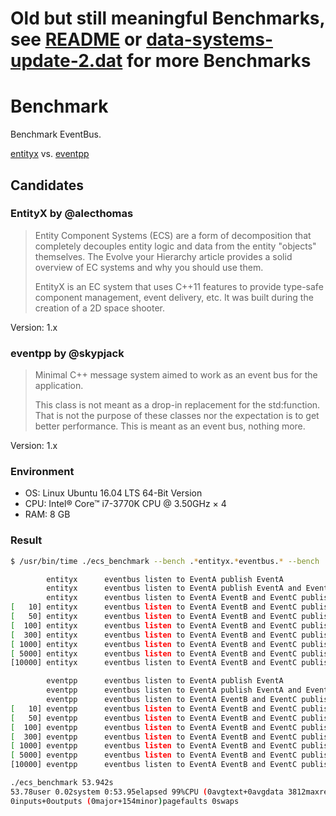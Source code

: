 
# Old but still meaningful Benchmarks, see [README](../README.md) or [data-systems-update-2.dat](data-systems-update-2.dat) for more Benchmarks

# Benchmark

Benchmark EventBus.

[entityx](https://github.com/alecthomas/entityx) vs. [eventpp](https://github.com/skypjack/eventpp)



## Candidates

### EntityX by @alecthomas

> Entity Component Systems (ECS) are a form of decomposition that completely decouples entity logic and data from the entity "objects" themselves. 
> The Evolve your Hierarchy article provides a solid overview of EC systems and why you should use them.
> 
> EntityX is an EC system that uses C++11 features to provide type-safe component management, event delivery, etc. 
> It was built during the creation of a 2D space shooter.

Version: 1.x


### eventpp by @skypjack

> Minimal C++ message system aimed to work as an event bus for the application.
> 
> This class is not meant as a drop-in replacement for the std:function. That is not the purpose of these classes nor the expectation is to get better performance.
> This is meant as an event bus, nothing more.

Version: 1.x


### Environment

 - OS: Linux Ubuntu 16.04 LTS 64-Bit Version
 - CPU: Intel® Core™ i7-3770K CPU @ 3.50GHz × 4 
 - RAM: 8 GB




### Result

```bash
$ /usr/bin/time ./ecs_benchmark --bench .*entityx.*eventbus.* --bench .*eventpp.*eventbus.*

        entityx      eventbus listen to EventA publish EventA                                          100000000                14 ns/op
        entityx      eventbus listen to EventA publish EventA and EventB                                50000000                24 ns/op
        entityx      eventbus listen to EventA EventB and EventC publish EventA and EventB              50000000                38 ns/op
[   10] entityx      eventbus listen to EventA EventB and EventC publish EventA and EventB               5000000               292 ns/op
[   50] entityx      eventbus listen to EventA EventB and EventC publish EventA and EventB               1000000              1460 ns/op
[  100] entityx      eventbus listen to EventA EventB and EventC publish EventA and EventB                500000              3039 ns/op
[  300] entityx      eventbus listen to EventA EventB and EventC publish EventA and EventB                200000              8849 ns/op
[ 1000] entityx      eventbus listen to EventA EventB and EventC publish EventA and EventB                 50000             29262 ns/op
[ 5000] entityx      eventbus listen to EventA EventB and EventC publish EventA and EventB                 10000            147345 ns/op
[10000] entityx      eventbus listen to EventA EventB and EventC publish EventA and EventB                  5000            306186 ns/op

        eventpp      eventbus listen to EventA publish EventA                                           50000000                21 ns/op
        eventpp      eventbus listen to EventA publish EventA and EventB                                50000000                24 ns/op
        eventpp      eventbus listen to EventA EventB and EventC publish EventA and EventB              20000000                64 ns/op
[   10] eventpp      eventbus listen to EventA EventB and EventC publish EventA and EventB               2000000               642 ns/op
[   50] eventpp      eventbus listen to EventA EventB and EventC publish EventA and EventB                500000              3215 ns/op
[  100] eventpp      eventbus listen to EventA EventB and EventC publish EventA and EventB                200000              6425 ns/op
[  300] eventpp      eventbus listen to EventA EventB and EventC publish EventA and EventB                100000             19273 ns/op
[ 1000] eventpp      eventbus listen to EventA EventB and EventC publish EventA and EventB                 20000             62125 ns/op
[ 5000] eventpp      eventbus listen to EventA EventB and EventC publish EventA and EventB                  5000            321193 ns/op
[10000] eventpp      eventbus listen to EventA EventB and EventC publish EventA and EventB                  2000            641016 ns/op

./ecs_benchmark 53.942s
53.78user 0.02system 0:53.95elapsed 99%CPU (0avgtext+0avgdata 3812maxresident)k
0inputs+0outputs (0major+154minor)pagefaults 0swaps

```




